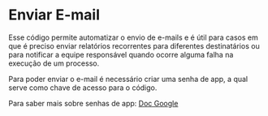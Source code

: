 # Enviar E-mail

Esse código permite automatizar o envio de e-mails e é útil para casos em que é preciso enviar relatórios recorrentes para diferentes destinatários ou para notificar a equipe responsável quando ocorre alguma falha na execução de um processo.

Para poder enviar o e-mail é necessário criar uma senha de app, a qual serve como chave de acesso para o código.

Para saber mais sobre senhas de app: [Doc Google](https://support.google.com/accounts/answer/185833?hl=pt-BR)
